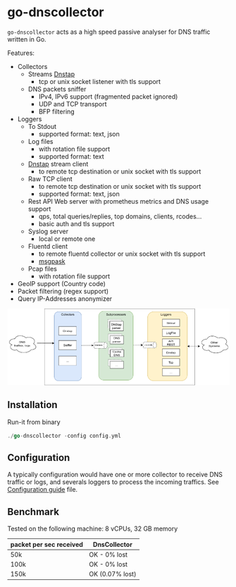 # go-dnscollector

`go-dnscollector` acts as a high speed passive analyser for DNS traffic written in Go.

Features:
- Collectors 
    - Streams [Dnstap](https://dnstap.info/)
        * tcp or unix socket listener with tls support
    - DNS packets sniffer
        * IPv4, IPv6 support (fragmented packet ignored)
        * UDP and TCP transport
        * BFP filtering
- Loggers
    - To Stdout
        * supported format: text, json
    - Log files
        * with rotation file support
        * supported format: text
    - [Dnstap](https://dnstap.info/) stream client
        * to remote tcp destination or unix socket with tls support
    - Raw TCP client
        * to remote tcp destination or unix socket with tls support
        * supported format: text, json
    - Rest API Web server with prometheus metrics and DNS usage support 
        * qps, total queries/replies, top domains, clients, rcodes...
        * basic auth and tls support
    - Syslog server
        * local or remote one
    - Fluentd client
        * to remote fluentd collector or unix socket with tls support
        * [msgpask](https://msgpack.org/)
    - Pcap files
        * with rotation file support
- GeoIP support (Country code)
- Packet filtering (regex support)
- Query IP-Addresses anonymizer

![overview](doc/overview.png)

## Installation

Run-it from binary

```go
./go-dnscollector -config config.yml
```

## Configuration

A typically configuration would have one or more collector to receive DNS traffic or logs, and severals loggers to process the 
incoming traffics. See [Configuration guide](doc/configuration.md) file.

## Benchmark

Tested on the following machine: 8 vCPUs, 32 GB memory

| packet per sec received| DnsCollector |
| ---- | ---- | 
| 50k   | OK - 0% lost| 
| 100k   | OK - 0% lost| 
| 150k   | OK (0.07% lost)|